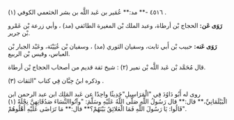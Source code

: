 ٤٥١٦ -** مد:** عُمَير بن عَبد اللَّه بن بشر الخثعمي الكوفي (١) .

**رَوَى عَن:** الحجاج بْن أرطاة، وعبد الملك بْن المغيرة الطائفي (مد) ، وأبي زرعة بْن عَمْرو بْن جرير.

**رَوَى عَنه:** حبيب بْن أَبي ثابت، وسفيان الثوري (مد) ، وسفيان بْن عُيَيْنَة، وعَبْد الجبار بْن العباس، وقيس بْن الربيع.

قال مُحَمَّد بْن عَبد اللَّه بْن نمير (٢) : شيخ ثقة قديم من أصحاب الحجاج بْن أرطاة.

وذكره ابنُ حِبَّان فِي كتاب "الثقات (٣) .

روى له أَبُو دَاوُدَ فِي "الْمَرَاسِيلِ"حَدِيثًا واحِدًا عن عَبد المَلِك ابن عبد الرحمن ابن الْبَيْلَمَانِيِّ،** قال:** قال رَسُولُ اللَّهِ صَلَّى اللَّهُ عَلَيْهِ وسَلَّمَ: "وآتُواالنِّسَاءَ صَدُقَاتِهِنَّ نِحْلَةً (١) "قَالُوا: يَا رَسُولَ اللَّهِ فَمَا الْعَلائِقُ بَيْنَهُمْ؟** قال:** مَا تَرَاضَى عَلَيْهِ أَهْلُوهُمْ.